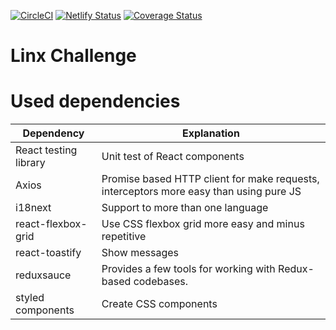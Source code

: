 [![CircleCI](https://circleci.com/gh/JandersonConstantino/linx-challenge.svg?style=svg)](https://circleci.com/gh/JandersonConstantino/linx-challenge)
[![Netlify Status](https://api.netlify.com/api/v1/badges/e6dc3000-3c54-4255-bb74-3afd0bf9dbdc/deploy-status)](https://app.netlify.com/sites/linx-challenge/deploys)
[![Coverage Status](https://coveralls.io/repos/github/JandersonConstantino/linx-challenge/badge.svg?branch=master)](https://coveralls.io/github/JandersonConstantino/linx-challenge?branch=master)

# Linx Challenge

# Used dependencies
|Dependency|Explanation|
|---|---|
| React testing library | Unit test of React components |
| Axios | Promise based HTTP client for make requests, interceptors more easy than using pure JS |
| i18next | Support to more than one language |
| react-flexbox-grid | Use CSS flexbox grid more easy and minus repetitive |
| react-toastify | Show messages |
| reduxsauce | Provides a few tools for working with Redux-based codebases. |
| styled components | Create CSS components |
